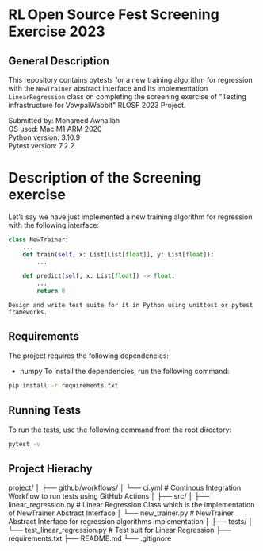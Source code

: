 # RL Open Source Fest Screening Exercise 2023

## General Description

This repository contains pytests for a new training algorithm for regression with the `NewTrainer` abstract interface and Its implementation `LinearRegression` class on completing the screening exercise of "Testing infrastructure for VowpalWabbit" RLOSF 2023 Project.

Submitted by: Mohamed Awnallah<br>
OS used: Mac M1 ARM 2020 <br>
Python version: 3.10.9 <br>
Pytest version: 7.2.2 <br>

# Description of the Screening exercise
Let’s say we have just implemented a new training algorithm for regression with the following interface:

```python
class NewTrainer:
    ...
    def train(self, x: List[List[float]], y: List[float]):
        ...

    def predict(self, x: List[float]) -> float:
        ...
        return 0
```
```
Design and write test suite for it in Python using unittest or pytest frameworks.
```
## Requirements
The project requires the following dependencies:
- numpy
To install the dependencies, run the following command:
```bash
pip install -r requirements.txt
```

## Running Tests
To run the tests, use the following command from the root directory:
```bash
pytest -v
```

## Project Hierachy
project/
│
├── github/workflows/
│   └── ci.yml # Continous Integration Workflow to run tests using GitHub Actions
│
├── src/
│   ├── linear_regression.py # Linear Regression Class which is the implementation of NewTrainer Abstract Interface
│   └── new_trainer.py # NewTrainer Abstract Interface for regression algorithms implementation
│
├── tests/
│   └── test_linear_regression.py # Test suit for Linear Regression
├── requirements.txt
├── README.md
└── .gitignore
